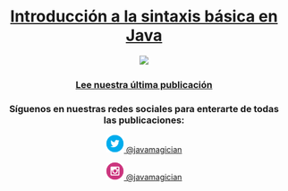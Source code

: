 <a href="https://javamagician.com/basicos/sintaxis-java/">
  <h1 align="center">Introducción a la sintaxis básica en Java</h1>
</a>
<p align="center">
  <a href="https://javamagician.com/basicos/sintaxis-java/">
    <img src="https://javamagician.com/content/images/size/w960/2023/09/1stpost_600_750.png" height="360"/>
  </a>
</p>
<h3 align="center">
  <a href="https://javamagician.com/basicos/sintaxis-java/">Lee nuestra última publicación</a>
</h3>


<h3 align="center">Síguenos en nuestras redes sociales para enterarte de todas las publicaciones:</h3>

<p align="center">
  <a href="https://twitter.com/javamagician">
    <img src="https://github.com/javamagiciancom/javamagiciancom/blob/main/twitter.svg" height="32" /> @javamagician
  </a>
</p>
<p align="center">
  <a href="https://instagram.com/javamagician">
    <img src="https://github.com/javamagiciancom/javamagiciancom/blob/main/instagram.svg" height="32" /> @javamagician
  </a>
</p>
